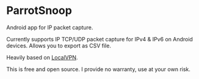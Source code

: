 # ParrotSnoop
Android app for IP packet capture.

Currently supports IP TCP/UDP packet capture for IPv4 & IPv6 on Android devices. Allows you to export as CSV file.

Heavily based on [LocalVPN](https://github.com/hexene/LocalVPN/tree/master/app/src/main/java/xyz/hexene/localvpn).

This is free and open source. I provide no warranty, use at your own risk.
